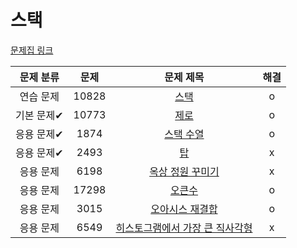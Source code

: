 # 스택

[문제집 링크](https://www.acmicpc.net/workbook/view/7309)

| 문제 분류 | 문제 | 문제 제목 | 해결 |
| :--: | :--: | :--: | :--: |
| 연습 문제 | 10828 | [스택](https://www.acmicpc.net/problem/10828) | o |
| 기본 문제✔ | 10773 | [제로](https://www.acmicpc.net/problem/10773) | o |
| 응용 문제✔ | 1874 | [스택 수열](https://www.acmicpc.net/problem/1874) | o |
| 응용 문제✔ | 2493 | [탑](https://www.acmicpc.net/problem/2493) | x |
| 응용 문제 | 6198 | [옥상 정원 꾸미기](https://www.acmicpc.net/problem/6198) | x |
| 응용 문제 | 17298 | [오큰수](https://www.acmicpc.net/problem/17298) | o |
| 응용 문제 | 3015 | [오아시스 재결합](https://www.acmicpc.net/problem/3015) | o |
| 응용 문제 | 6549 | [히스토그램에서 가장 큰 직사각형](https://www.acmicpc.net/problem/6549) | x |
